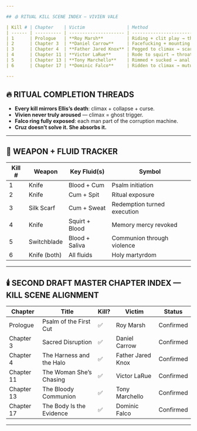 ```yaml
---

## 🩸 RITUAL KILL SCENE INDEX — VIVIEN VALE

| Kill # | Chapter    | Victim                | Method                                     | Falco Connection                        | Cruz Emotional Turn                 |
| ------ | ---------- | --------------------- | ------------------------------------------ | --------------------------------------- | ----------------------------------- |
| 1      | Prologue   | **Roy Marsh**         | Riding + clit play → throat slit at climax | Paid to stay silent on Ellis’s death    | First Lustmark — crime awakens her  |
| 2      | Chapter 3  | **Daniel Carrow**     | Facefucking + mounting → blade to heart    | Ritual fixer + blackmail handler        | Steals Polaroid, lies to forensics  |
| 3      | Chapter 4  | **Father Jared Knox** | Pegged to climax → scarf strangulation     | Led Falco’s “Redemption Room”           | Touches harness too long. Aroused   |
| 4      | Chapter 11 | **Victor LaRue**      | Rode to squirt → throat slit mid-aftermath | Councilman. Resembled Ellis. Bought off | Steals scarf. Masturbates with it   |
| 5      | Chapter 13 | **Tony Marchello**    | Rimmed + sucked → anal blade + throat cut  | Mob node. Named Falco in death          | Silent accomplice. Does not report  |
| 6      | Chapter 17 | **Dominic Falco**     | Ridden to climax → mutual stabbing         | Master of the sex ring. Killed Ellis    | Final collapse. Badge becomes relic |

---
```


## 🔥 RITUAL COMPLETION THREADS

* **Every kill mirrors Ellis’s death**: climax + collapse + curse.
* **Vivien never truly aroused** — climax = ghost trigger.
* **Falco ring fully exposed**: each man part of the corruption machine.
* **Cruz doesn’t solve it. She absorbs it.**

---

## 🔪 WEAPON + FLUID TRACKER

| Kill # | Weapon       | Key Fluid(s)   | Symbol                      |
| ------ | ------------ | -------------- | --------------------------- |
| 1      | Knife        | Blood + Cum    | Psalm initiation            |
| 2      | Knife        | Cum + Spit     | Ritual exposure             |
| 3      | Silk Scarf   | Cum + Sweat    | Redemption turned execution |
| 4      | Knife        | Squirt + Blood | Memory mercy revoked        |
| 5      | Switchblade  | Blood + Saliva | Communion through violence  |
| 6      | Knife (both) | All fluids     | Holy martyrdom              |

---

## 🕯️ SECOND DRAFT MASTER CHAPTER INDEX — KILL SCENE ALIGNMENT

| Chapter    | Title                    | Kill? | Victim            | Status    |
| ---------- | ------------------------ | ----- | ----------------- | --------- |
| Prologue   | Psalm of the First Cut   | ✅     | Roy Marsh         | Confirmed |
| Chapter 3  | Sacred Disruption        | ✅     | Daniel Carrow     | Confirmed |
| Chapter 4  | The Harness and the Halo | ✅     | Father Jared Knox | Confirmed |
| Chapter 11 | The Woman She’s Chasing  | ✅     | Victor LaRue      | Confirmed |
| Chapter 13 | The Bloody Communion     | ✅     | Tony Marchello    | Confirmed |
| Chapter 17 | The Body Is the Evidence | ✅     | Dominic Falco     | Confirmed |

---